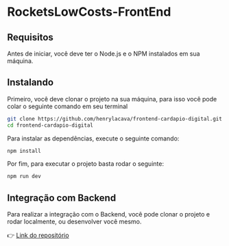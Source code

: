 # RocketsLowCosts-FrontEnd

## Requisitos

Antes de iniciar, você deve ter o Node.js e o NPM instalados em sua máquina.

## Instalando

Primeiro, você deve clonar o projeto na sua máquina, para isso você
pode colar o seguinte comando em seu terminal

```bash
git clone https://github.com/henrylacava/frontend-cardapio-digital.git
cd frontend-cardapio-digital
```

Para instalar as dependências, execute o seguinte comando:

```bash
npm install
```

Por fim, para executar o projeto basta rodar o seguinte:

```bash
npm run dev
```

## Integração com Backend

Para realizar a integração com o Backend, você pode clonar o projeto e rodar localmente, ou desenvolver você mesmo.

👉 [Link do repositório](https://github.com/otaviosbms/Laravel-API-RocketsLowCosts)

